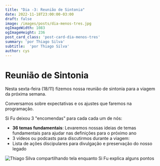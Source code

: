 ```yaml
---
title: "Dia -3: Reunião de Sintonia"
date: 2022-11-18T23:00:00-03:00
draft: false
image: /images/posts/dia-menos-tres.jpg
ogImageWidth: 1083
ogImageHeight: 236
post_card_class: 'post-card-dia-menos-tres'
summary: 'por Thiago Silva'
subtitle:  'por Thiago Silva'
author: cys
---
```

# Reunião de Sintonia

Nesta sexta-feira (18/11) fizemos nossa reunião de sintonia para a viagem da próxima semana.

Conversamos sobre expectativas e os ajustes que faremos na programação.

Si Fu deixou 3 "encomendas" para cada cada um de nós:

- **36 temas fundamentais**: Levaremos nossas ideias de temas fundamentais para ajudar nas definições para o próximo ano
- 3 vídeos ou podcasts para discutirmos durante a viagem: 
- Lista de ações discipulares para divulgação e preservação do nosso legado




 ![Thiago Silva compartilhando tela enquanto Si Fu explica alguns pontos](/images/posts/dia-menos-tres/index.jpg)


